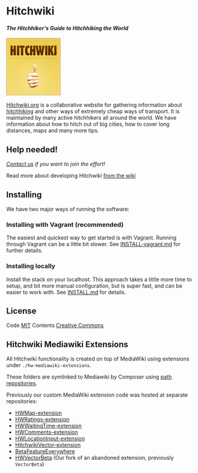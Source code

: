 # Hitchwiki

#### _The Hitchhiker's Guide to Hitchhiking the World_

![Hitchwiki logo](public/wiki-badge.png)

[Hitchwiki.org](http://hitchwiki.org/) is a collaborative website for
gathering information about
[hitchhiking](http://hitchwiki.org/en/Hitchhiking) and other ways of
extremely cheap ways of transport. It is maintained by many active
hitchhikers all around the world. We have information about how to
hitch out of big cities, how to cover long distances, maps and many
more tips.

## Help needed!
_[Contact us](http://hitchwiki.org/en/Template:Communityportal) if you want to join the effort!_

Read more about developing Hitchwiki [from the wiki](https://github.com/Hitchwiki/hitchwiki/wiki)

## Installing

We have two major ways of running the software:

### Installing with Vagrant (recommended)

The easiest and quickest way to get started is with Vagrant. Running through Vagrant can be a little bit slower. See [INSTALL-vagrant.md](INSTALL-vagrant.md) for further details.

### Installing locally

Install the stack on your localhost. This approach takes a little more time to setup, and bit more manual configuration, but is super fast, and can be easier to work with. See [INSTALL.md](INSTALL.md) for details.

## License
Code [MIT](LICENSE.md)
Contents [Creative Commons](http://creativecommons.org/licenses/by-sa/4.0/)

## Hitchwiki Mediawiki Extensions
All Hitchwiki functionality is created on top of MediaWiki using extensions under `./hw-mediawiki-extensions`.

These folders are symlinked to Mediawiki by Composer using [path repositories](https://getcomposer.org/doc/05-repositories.md#path).

Previously our custom MediaWiki extension code was hosted at separate repositories:
- [HWMap-extension](https://github.com/Hitchwiki/HWMap-extension)
- [HWRatings-extension](https://github.com/Hitchwiki/HWRatings-extension)
- [HWWaitingTime-extension](https://github.com/Hitchwiki/HWWaitingTime-extension)
- [HWComments-extension](https://github.com/Hitchwiki/HWComments-extension)
- [HWLocationInput-extension](https://github.com/Hitchwiki/HWLocationInput-extension)
- [HitchwikiVector-extension](https://github.com/Hitchwiki/HitchwikiVector-extension)
- [BetaFeatureEverywhere](https://github.com/Hitchwiki/BetaFeatureEverywhere)
- [HWVectorBeta](https://github.com/Hitchwiki/mediawiki-extensions-VectorBeta) (Our fork of an abandoned extension, previously `VectorBeta`)
